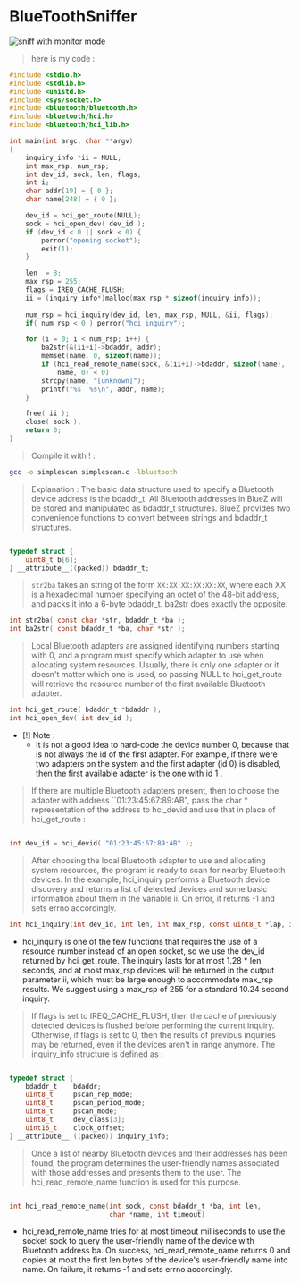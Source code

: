 # BlueToothSniffer

![sniff with monitor mode](https://i.ibb.co/8Pmwgch/sniff-bluetooth.png)

> here is my code : 
```c
#include <stdio.h>
#include <stdlib.h>
#include <unistd.h>
#include <sys/socket.h>
#include <bluetooth/bluetooth.h>
#include <bluetooth/hci.h>
#include <bluetooth/hci_lib.h>

int main(int argc, char **argv)
{
    inquiry_info *ii = NULL;
    int max_rsp, num_rsp;
    int dev_id, sock, len, flags;
    int i;
    char addr[19] = { 0 };
    char name[248] = { 0 };

    dev_id = hci_get_route(NULL);
    sock = hci_open_dev( dev_id );
    if (dev_id < 0 || sock < 0) {
        perror("opening socket");
        exit(1);
    }

    len  = 8;
    max_rsp = 255;
    flags = IREQ_CACHE_FLUSH;
    ii = (inquiry_info*)malloc(max_rsp * sizeof(inquiry_info));
    
    num_rsp = hci_inquiry(dev_id, len, max_rsp, NULL, &ii, flags);
    if( num_rsp < 0 ) perror("hci_inquiry");

    for (i = 0; i < num_rsp; i++) {
        ba2str(&(ii+i)->bdaddr, addr);
        memset(name, 0, sizeof(name));
        if (hci_read_remote_name(sock, &(ii+i)->bdaddr, sizeof(name), 
            name, 0) < 0)
        strcpy(name, "[unknown]");
        printf("%s  %s\n", addr, name);
    }

    free( ii );
    close( sock );
    return 0;
}
```
> Compile it with ! :
```bash
gcc -o simplescan simplescan.c -lbluetooth
```
> Explanation : The basic data structure used to specify a Bluetooth device address is the bdaddr_t. All Bluetooth addresses in BlueZ will be stored and manipulated as bdaddr_t structures. BlueZ provides two convenience functions to convert between strings and bdaddr_t structures. 
```c

typedef struct {
	uint8_t b[6];
} __attribute__((packed)) bdaddr_t;
```
> `str2ba` takes an string of the form `XX:XX:XX:XX:XX:XX`, where each XX is a hexadecimal number specifying an octet of the 48-bit address, and packs it into a 6-byte bdaddr_t. ba2str does exactly the opposite. 
```c
int str2ba( const char *str, bdaddr_t *ba );
int ba2str( const bdaddr_t *ba, char *str );
```
> Local Bluetooth adapters are assigned identifying numbers starting with 0, and a program must specify which adapter to use when allocating system resources. Usually, there is only one adapter or it doesn't matter which one is used, so passing NULL to hci_get_route will retrieve the resource number of the first available Bluetooth adapter. 
```c
int hci_get_route( bdaddr_t *bdaddr );
int hci_open_dev( int dev_id );
```
- [!] Note : 
  - It is not a good idea to hard-code the device number 0, because that is not always the id of the first adapter. For example, if there were two adapters on the system and the first adapter (id 0) is disabled, then the first available adapter is the one with id 1 .
  
> If there are multiple Bluetooth adapters present, then to choose the adapter with address ``01:23:45:67:89:AB", pass the char * representation of the address to hci_devid and use that in place of hci_get_route :
```c

int dev_id = hci_devid( "01:23:45:67:89:AB" );
```

> After choosing the local Bluetooth adapter to use and allocating system resources, the program is ready to scan for nearby Bluetooth devices. In the example, hci_inquiry performs a Bluetooth device discovery and returns a list of detected devices and some basic information about them in the variable ii. On error, it returns -1 and sets errno accordingly. 
```c
int hci_inquiry(int dev_id, int len, int max_rsp, const uint8_t *lap, inquiry_info **ii, long flags);
```
- hci_inquiry is one of the few functions that requires the use of a resource number instead of an open socket, so we use the dev_id returned by hci_get_route. The inquiry lasts for at most 1.28 * len seconds, and at most max_rsp devices will be returned in the output parameter ii, which must be large enough to accommodate max_rsp results. We suggest using a max_rsp of 255 for a standard 10.24 second inquiry. 
> If flags is set to IREQ_CACHE_FLUSH, then the cache of previously detected devices is flushed before performing the current inquiry. Otherwise, if flags is set to 0, then the results of previous inquiries may be returned, even if the devices aren't in range anymore.
The inquiry_info structure is defined as :
```c

typedef struct {
    bdaddr_t    bdaddr;
    uint8_t     pscan_rep_mode;
    uint8_t     pscan_period_mode;
    uint8_t     pscan_mode;
    uint8_t     dev_class[3];
    uint16_t    clock_offset;
} __attribute__ ((packed)) inquiry_info;
```
> Once a list of nearby Bluetooth devices and their addresses has been found, the program determines the user-friendly names associated with those addresses and presents them to the user. The hci_read_remote_name function is used for this purpose. 
```c

int hci_read_remote_name(int sock, const bdaddr_t *ba, int len, 
                         char *name, int timeout)
```
- hci_read_remote_name tries for at most timeout milliseconds to use the socket sock to query the user-friendly name of the device with Bluetooth address ba. On success, hci_read_remote_name returns 0 and copies at most the first len bytes of the device's user-friendly name into name. On failure, it returns -1 and sets errno accordingly. 
